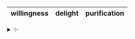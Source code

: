 | willingness | delight | purification |
| :---------: | :-----: | :----------: |

<details>
  <summary>✨</summary>
  These words are chosen at random each day. New words will appear here tomorrow morning.
</details>
